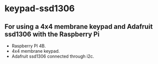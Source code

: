 # keypad-ssd1306
## For using a 4x4 membrane keypad and Adafruit ssd1306 with the Raspberry Pi 
- Raspberry PI 4B.
- 4x4 membrane keypad.
- Adafruit ssd1306 connected through i2c.
